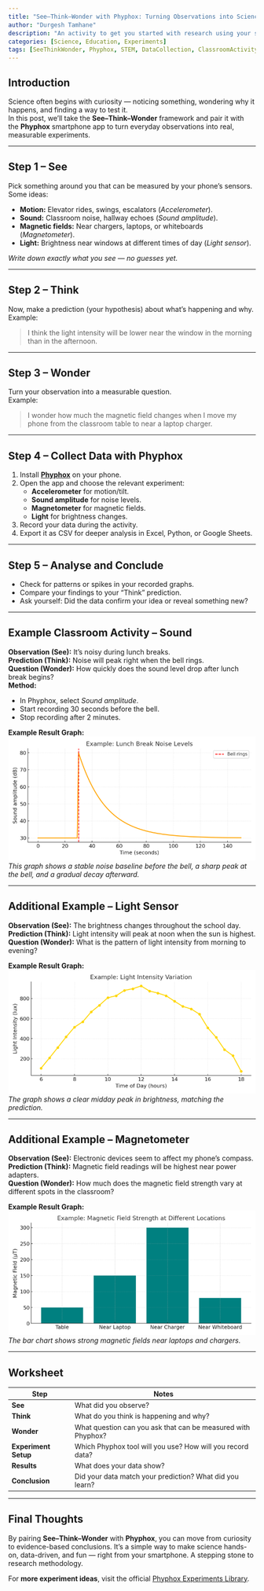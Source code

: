 ```yaml
---
title: "See–Think–Wonder with Phyphox: Turning Observations into Science"
author: "Durgesh Tamhane"
description: "An activity to get you started with research using your smartphone."
categories: [Science, Education, Experiments]
tags: [SeeThinkWonder, Phyphox, STEM, DataCollection, ClassroomActivity]
---
```


## Introduction
Science often begins with curiosity — noticing something, wondering why it happens, and finding a way to test it.  
In this post, we’ll take the **See–Think–Wonder** framework and pair it with the **Phyphox** smartphone app to turn everyday observations into real, measurable experiments.

---

## Step 1 – See
Pick something around you that can be measured by your phone’s sensors.  
Some ideas:

- **Motion:** Elevator rides, swings, escalators (*Accelerometer*).  
- **Sound:** Classroom noise, hallway echoes (*Sound amplitude*).  
- **Magnetic fields:** Near chargers, laptops, or whiteboards (*Magnetometer*).  
- **Light:** Brightness near windows at different times of day (*Light sensor*).  

*Write down exactly what you see — no guesses yet.*

---

## Step 2 – Think
Now, make a prediction (your hypothesis) about what’s happening and why.  
Example:
> I think the light intensity will be lower near the window in the morning than in the afternoon.

---

## Step 3 – Wonder
Turn your observation into a measurable question.  
Example:
> I wonder how much the magnetic field changes when I move my phone from the classroom table to near a laptop charger.

---

## Step 4 – Collect Data with Phyphox
1. Install **[Phyphox](https://phyphox.org/)** on your phone.  
2. Open the app and choose the relevant experiment:
   - **Accelerometer** for motion/tilt.
   - **Sound amplitude** for noise levels.
   - **Magnetometer** for magnetic fields.
   - **Light** for brightness changes.
3. Record your data during the activity.
4. Export it as CSV for deeper analysis in Excel, Python, or Google Sheets.

---

## Step 5 – Analyse and Conclude
- Check for patterns or spikes in your recorded graphs.
- Compare your findings to your “Think” prediction.
- Ask yourself: Did the data confirm your idea or reveal something new?

---

## Example Classroom Activity – Sound
**Observation (See):** It’s noisy during lunch breaks.  
**Prediction (Think):** Noise will peak right when the bell rings.  
**Question (Wonder):** How quickly does the sound level drop after lunch break begins?  
**Method:**  
- In Phyphox, select *Sound amplitude*.  
- Start recording 30 seconds before the bell.  
- Stop recording after 2 minutes.  

**Example Result Graph:**  
![Lunch Break Noise Example](/files/posts/images/lunch_break_noise_example_optimized.png)  
*This graph shows a stable noise baseline before the bell, a sharp peak at the bell, and a gradual decay afterward.*

---

## Additional Example – Light Sensor
**Observation (See):** The brightness changes throughout the school day.  
**Prediction (Think):** Light intensity will peak at noon when the sun is highest.  
**Question (Wonder):** What is the pattern of light intensity from morning to evening?  

**Example Result Graph:**  
![Light Intensity Example](/files/posts/images/light_intensity_example_optimized.png)  
*The graph shows a clear midday peak in brightness, matching the prediction.*

---

## Additional Example – Magnetometer
**Observation (See):** Electronic devices seem to affect my phone’s compass.  
**Prediction (Think):** Magnetic field readings will be highest near power adapters.  
**Question (Wonder):** How much does the magnetic field strength vary at different spots in the classroom?  

**Example Result Graph:**  
![Magnetic Field Example](/files/posts/images/magnetic_field_example_optimized.png)  
*The bar chart shows strong magnetic fields near laptops and chargers.*

---

## Worksheet

| Step  | Notes |
|-------|-------|
| **See** | What did you observe? |
| **Think** | What do you think is happening and why? |
| **Wonder** | What question can you ask that can be measured with Phyphox? |
| **Experiment Setup** | Which Phyphox tool will you use? How will you record data? |
| **Results** | What does your data show? |
| **Conclusion** | Did your data match your prediction? What did you learn? |

---

## Final Thoughts
By pairing **See–Think–Wonder** with **Phyphox**, you can move from curiosity to evidence-based conclusions. It’s a simple way to make science hands-on, data-driven, and fun — right from your smartphone. A stepping stone to research methodology.

For **more experiment ideas**, visit the official [Phyphox Experiments Library](https://phyphox.org/experiments/).
